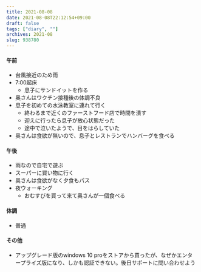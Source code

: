 ```yaml
---
title: 2021-08-08
date: 2021-08-08T22:12:54+09:00
draft: false
tags: ["diary", ""]
archives: 2021-08
slug: 938780
---
```

#### 午前
- 台風接近のため雨
- 7:00起床
  - 息子にサンドイットを作る
- 奥さんはワクチン接種後の体調不良
- 息子を初めての水泳教室に連れて行く
  - 終わるまで近くのファーストフード店で時間を潰す
  - 迎えに行ったら息子が放心状態だった
  - 途中で泣いたようで、目をはらしていた
- 奥さんは食欲が無いので、息子とレストランでハンバーグを食べる
#### 午後
- 雨なので自宅で遊ぶ
- スーパーに買い物に行く
- 奥さんは食欲がなく夕食もパス
- 夜ウォーキング
  - おむすびを買って来て奥さんが一個食べる
#### 体調
- 普通
#### その他
- アップグレード版のwindows 10 proをストアから買ったが、なぜかエンタープライズ版になり、しかも認証できない。後日サポートに問い合わせよう